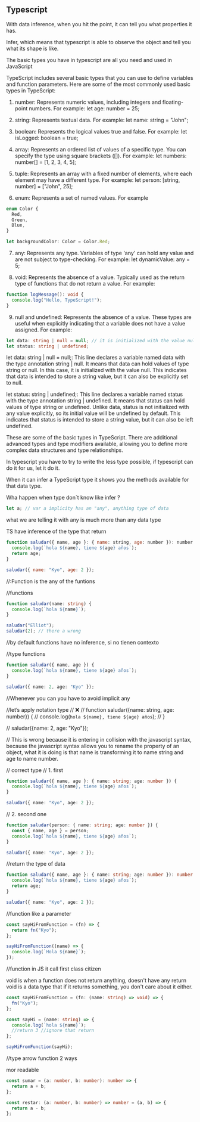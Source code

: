 ## Typescript

With data inference, when you hit the point, it can tell you what properties it has.

Infer, which means that typescript is able to observe the object and tell you what its shape is like.

The basic types you have in typescript are all you need and used in JavaScript

TypeScript includes several basic types that you can use to define variables and function parameters. Here are some of the most commonly used basic types in TypeScript:

1. number: Represents numeric values, including integers and floating-point numbers. For example: let age: number = 25;

2. string: Represents textual data. For example: let name: string = "John";

3. boolean: Represents the logical values true and false. For example: let isLogged: boolean = true;

4. array: Represents an ordered list of values of a specific type. You can specify the type using square brackets ([]). For example: let numbers: number[] = [1, 2, 3, 4, 5];

5. tuple: Represents an array with a fixed number of elements, where each element may have a different type. For example: let person: [string, number] = ["John", 25];

6. enum: Represents a set of named values. For example

```typescript
enum Color {
  Red,
  Green,
  Blue,
}

let backgroundColor: Color = Color.Red;
```

7. any: Represents any type. Variables of type 'any' can hold any value and are not subject to type-checking. For example: let dynamicValue: any = 5;

8. void: Represents the absence of a value. Typically used as the return type of functions that do not return a value. For example:

```typescript
function logMessage(): void {
  console.log("Hello, TypeScript!");
}
```

9. null and undefined: Represents the absence of a value. These types are useful when explicitly indicating that a variable does not have a value assigned. For example:

```typescript
let data: string | null = null; // it is initialized with the value null
let status: string | undefined;
```

let data: string | null = null;: This line declares a variable named data with the type annotation string | null. It means that data can hold values of type string or null. In this case, it is initialized with the value null. This indicates that data is intended to store a string value, but it can also be explicitly set to null.

let status: string | undefined;: This line declares a variable named status with the type annotation string | undefined. It means that status can hold values of type string or undefined. Unlike data, status is not initialized with any value explicitly, so its initial value will be undefined by default. This indicates that status is intended to store a string value, but it can also be left undefined.

These are some of the basic types in TypeScript. There are additional advanced types and type modifiers available, allowing you to define more complex data structures and type relationships.

In typescript you have to try to write the less type possible, if typescript can do it for us, let it do it.

When it can infer a TypeScript type it shows you the methods available for that data type.

Wha happen when type don´t know like infer ?

```ts
let a; // var a implicity has an "any", anything type of data
```

what we are telling it with any is much more than any data type

TS have inference of the type that return

```js
function saludar({ name, age }: { name: string, age: number }): number {
  console.log(`hola ${name}, tiene ${age} años`);
  return age;
}

saludar({ name: "Kyo", age: 2 });
```

//:Function is the any of the funtions

//functions

```ts
function saludar(name: string) {
  console.log(`hola ${name}`);
}

saludar("Elliot");
saludar(2); // there a wrong
```

//by default functions have no inference, si no tienen contexto

//type functions

```ts
function saludar({ name, age }) {
  console.log(`hola ${name}, tiene ${age} años`);
}

saludar({ name: 2, age: "Kyo" });
```

//Whenever you can you have to avoid implicit any

//let’s apply notation type
// :x:
// function saludar({name: string, age: number}) {
// console.log(`hola ${name}, tiene ${age} años`);
// }

// saludar({name: 2, age: "Kyo"});

// This is wrong because it is entering in collision with the javascript syntax, because the javascript syntax allows you to rename the property of an object, what it is doing is that name is transforming it to name string and age to name number.

// correct type
// 1. first

```ts
function saludar({ name, age }: { name: string; age: number }) {
  console.log(`hola ${name}, tiene ${age} años`);
}

saludar({ name: "Kyo", age: 2 });
```

// 2. second one

```ts
function saludar(person: { name: string; age: number }) {
  const { name, age } = person;
  console.log(`hola ${name}, tiene ${age} años`);
}

saludar({ name: "Kyo", age: 2 });
```

//return the type of data

```ts
function saludar({ name, age }: { name: string; age: number }): number {
  console.log(`hola ${name}, tiene ${age} años`);
  return age;
}

saludar({ name: "Kyo", age: 2 });
```

//function like a parameter

```ts
const sayHiFromFunction = (fn) => {
  return fn("Kyo");
};

sayHiFromFunction((name) => {
  console.log(`Hola ${name}`);
});
```

//function in JS it call first class citizen

void is when a function does not return anything, doesn't have any return
void is a data type that if it returns something, you don't care about it either.

```ts
const sayHiFromFunction = (fn: (name: string) => void) => {
  fn("Kyo");
};

const sayHi = (name: string) => {
  console.log(`hola ${name}`);
  //return 3 //ignore that return
};

sayHiFromFunction(sayHi);
```

//type arrow function 2 ways

mor readable

```ts
const sumar = (a: number, b: number): number => {
  return a + b;
};

const restar: (a: number, b: number) => number = (a, b) => {
  return a - b;
};
```
